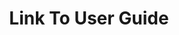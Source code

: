 ---
title: Link To User Guide
href: https://docs.google.com/document/d/1XKP0YcJinn96MaDdq3NkHNmy4ARbVWUTxeHny5WBM28
newtab: true
---